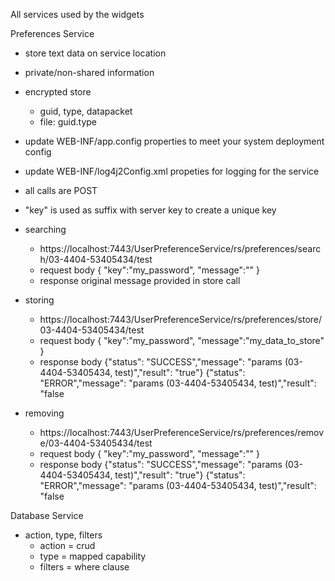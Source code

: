 All services used by the widgets

Preferences Service
  - store text data on service location
  - private/non-shared information
  - encrypted store
    - guid, type, datapacket
    - file: guid.type
  - update WEB-INF/app.config properties to meet your system deployment config
  - update WEB-INF/log4j2Config.xml propeties for logging for the service
  - all calls are POST
  - "key" is used as suffix with server key to create a unique key
  
  - searching
	- https://localhost:7443/UserPreferenceService/rs/preferences/search/03-4404-53405434/test
	- request body
		{
			"key":"my_password",
			"message":""
		}
	- response
		original message provided in store call
		
  - storing
	- https://localhost:7443/UserPreferenceService/rs/preferences/store/03-4404-53405434/test
	- request body
		{
			"key":"my_password",
			"message":"my_data_to_store"
		}
	- response body
		{"status": "SUCCESS","message": "params (03-4404-53405434, test)","result": "true"}
		{"status": "ERROR","message": "params (03-4404-53405434, test)","result": "false
		
  - removing
	- https://localhost:7443/UserPreferenceService/rs/preferences/remove/03-4404-53405434/test
	- request body
		{
			"key":"my_password",
			"message":""
		}
	- response body
		{"status": "SUCCESS","message": "params (03-4404-53405434, test)","result": "true"}
		{"status": "ERROR","message": "params (03-4404-53405434, test)","result": "false

Database Service
  - action, type, filters
    - action = crud
    - type = mapped capability
    - filters = where clause
